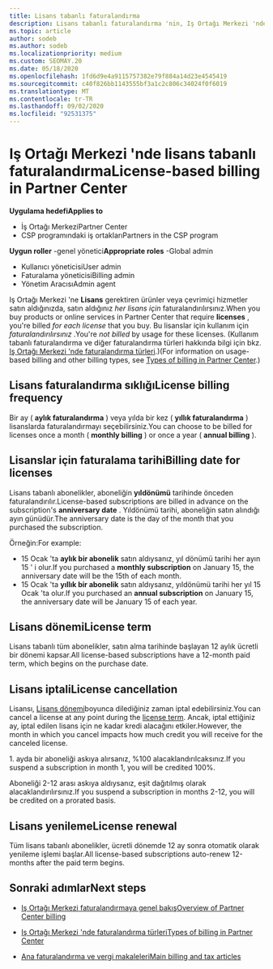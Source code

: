 ```yaml
---
title: Lisans tabanlı faturalandırma
description: Lisans tabanlı faturalandırma 'nin, Iş Ortağı Merkezi 'nde, lisans başına faturalandırıldığınız (lisans kullanımına göre değil), kullanım tabanlı faturalandırma 'den farklı olduğunu öğrenin.
ms.topic: article
author: sodeb
ms.author: sodeb
ms.localizationpriority: medium
ms.custom: SEOMAY.20
ms.date: 05/18/2020
ms.openlocfilehash: 1fd6d9e4a9115757382e79f884a14d23e4545419
ms.sourcegitcommit: c40f826bb1143555bf3a1c2c806c34024f0f6019
ms.translationtype: MT
ms.contentlocale: tr-TR
ms.lasthandoff: 09/02/2020
ms.locfileid: "92531375"
---
```

# <a name="license-based-billing-in-partner-center"></a><span data-ttu-id="8328e-103">Iş Ortağı Merkezi 'nde lisans tabanlı faturalandırma</span><span class="sxs-lookup"><span data-stu-id="8328e-103">License-based billing in Partner Center</span></span>

<span data-ttu-id="8328e-104">**Uygulama hedefi**</span><span class="sxs-lookup"><span data-stu-id="8328e-104">**Applies to**</span></span>

- <span data-ttu-id="8328e-105">İş Ortağı Merkezi</span><span class="sxs-lookup"><span data-stu-id="8328e-105">Partner Center</span></span>
- <span data-ttu-id="8328e-106">CSP programındaki iş ortakları</span><span class="sxs-lookup"><span data-stu-id="8328e-106">Partners in the CSP program</span></span>

<span data-ttu-id="8328e-107">**Uygun roller** -genel yönetici</span><span class="sxs-lookup"><span data-stu-id="8328e-107">**Appropriate roles** -Global admin</span></span>
- <span data-ttu-id="8328e-108">Kullanıcı yöneticisi</span><span class="sxs-lookup"><span data-stu-id="8328e-108">User admin</span></span>
- <span data-ttu-id="8328e-109">Faturalama yöneticisi</span><span class="sxs-lookup"><span data-stu-id="8328e-109">Billing admin</span></span>
- <span data-ttu-id="8328e-110">Yönetim Aracısı</span><span class="sxs-lookup"><span data-stu-id="8328e-110">Admin agent</span></span>

<span data-ttu-id="8328e-111">Iş Ortağı Merkezi 'ne **Lisans** gerektiren ürünler veya çevrimiçi hizmetler satın aldığınızda, satın aldığınız *her lisans için* faturalandırılırsınız.</span><span class="sxs-lookup"><span data-stu-id="8328e-111">When you buy products or online services in Partner Center that require **licenses** , you're billed *for each license* that you buy.</span></span> <span data-ttu-id="8328e-112">Bu lisanslar için kullanım için *faturalandırılırsınız* .</span><span class="sxs-lookup"><span data-stu-id="8328e-112">You're *not billed* by usage for these licenses.</span></span> <span data-ttu-id="8328e-113">(Kullanım tabanlı faturalandırma ve diğer faturalandırma türleri hakkında bilgi için bkz. [Iş Ortağı Merkezi 'nde faturalandırma türleri](billing-different-types.md).)</span><span class="sxs-lookup"><span data-stu-id="8328e-113">(For information on usage-based billing and other billing types, see [Types of billing in Partner Center](billing-different-types.md).)</span></span>

## <a name="license-billing-frequency"></a><span data-ttu-id="8328e-114">Lisans faturalandırma sıklığı</span><span class="sxs-lookup"><span data-stu-id="8328e-114">License billing frequency</span></span>

<span data-ttu-id="8328e-115">Bir ay ( **aylık faturalandırma** ) veya yılda bir kez ( **yıllık faturalandırma** ) lisanslarda faturalandırmayı seçebilirsiniz.</span><span class="sxs-lookup"><span data-stu-id="8328e-115">You can choose to be billed for licenses once a month ( **monthly billing** ) or once a year ( **annual billing** ).</span></span> 

## <a name="billing-date-for-licenses"></a><span data-ttu-id="8328e-116">Lisanslar için faturalama tarihi</span><span class="sxs-lookup"><span data-stu-id="8328e-116">Billing date for licenses</span></span>

<span data-ttu-id="8328e-117">Lisans tabanlı abonelikler, aboneliğin **yıldönümü** tarihinde önceden faturalandırılır.</span><span class="sxs-lookup"><span data-stu-id="8328e-117">License-based subscriptions are billed in advance on the subscription's **anniversary date** .</span></span> <span data-ttu-id="8328e-118">Yıldönümü tarihi, aboneliğin satın alındığı ayın günüdür.</span><span class="sxs-lookup"><span data-stu-id="8328e-118">The anniversary date is the day of the month that you purchased the subscription.</span></span>

<span data-ttu-id="8328e-119">Örneğin:</span><span class="sxs-lookup"><span data-stu-id="8328e-119">For example:</span></span>

- <span data-ttu-id="8328e-120">15 Ocak 'ta **aylık bir abonelik** satın aldıysanız, yıl dönümü tarihi her ayın 15 ' i olur.</span><span class="sxs-lookup"><span data-stu-id="8328e-120">If you purchased a **monthly subscription** on January 15, the anniversary date will be the 15th of each month.</span></span>
- <span data-ttu-id="8328e-121">15 Ocak 'ta **yıllık bir abonelik** satın aldıysanız, yıldönümü tarihi her yıl 15 Ocak 'ta olur.</span><span class="sxs-lookup"><span data-stu-id="8328e-121">If you purchased an **annual subscription** on January 15, the anniversary date will be January 15 of each year.</span></span>

## <a name="license-term"></a><span data-ttu-id="8328e-122">Lisans dönemi</span><span class="sxs-lookup"><span data-stu-id="8328e-122">License term</span></span>

<span data-ttu-id="8328e-123">Lisans tabanlı tüm abonelikler, satın alma tarihinde başlayan 12 aylık ücretli bir dönemi kapsar.</span><span class="sxs-lookup"><span data-stu-id="8328e-123">All license-based subscriptions have a 12-month paid term, which begins on the purchase date.</span></span>

## <a name="license-cancellation"></a><span data-ttu-id="8328e-124">Lisans iptali</span><span class="sxs-lookup"><span data-stu-id="8328e-124">License cancellation</span></span>

<span data-ttu-id="8328e-125">Lisansı, [Lisans dönemi](#license-term)boyunca dilediğiniz zaman iptal edebilirsiniz.</span><span class="sxs-lookup"><span data-stu-id="8328e-125">You can cancel a license at any point during the [license term](#license-term).</span></span> <span data-ttu-id="8328e-126">Ancak, iptal ettiğiniz ay, iptal edilen lisans için ne kadar kredi alacağını etkiler.</span><span class="sxs-lookup"><span data-stu-id="8328e-126">However, the month in which you cancel impacts how much credit you will receive for the canceled license.</span></span>

<span data-ttu-id="8328e-127">1. ayda bir aboneliği askıya alırsanız, %100 alacaklandırılcaksınız.</span><span class="sxs-lookup"><span data-stu-id="8328e-127">If you suspend a subscription in month 1, you will be credited 100%.</span></span>

<span data-ttu-id="8328e-128">Aboneliği 2-12 arası askıya aldıysanız, eşit dağıtılmış olarak alacaklandırılırsınız.</span><span class="sxs-lookup"><span data-stu-id="8328e-128">If you suspend a subscription in months 2-12, you will be credited on a prorated basis.</span></span>

## <a name="license-renewal"></a><span data-ttu-id="8328e-129">Lisans yenileme</span><span class="sxs-lookup"><span data-stu-id="8328e-129">License renewal</span></span>

<span data-ttu-id="8328e-130">Tüm lisans tabanlı abonelikler, ücretli dönemde 12 ay sonra otomatik olarak yenileme işlemi başlar.</span><span class="sxs-lookup"><span data-stu-id="8328e-130">All license-based subscriptions auto-renew 12-months after the paid term begins.</span></span>

## <a name="next-steps"></a><span data-ttu-id="8328e-131">Sonraki adımlar</span><span class="sxs-lookup"><span data-stu-id="8328e-131">Next steps</span></span>

- [<span data-ttu-id="8328e-132">Iş Ortağı Merkezi faturalandırmaya genel bakış</span><span class="sxs-lookup"><span data-stu-id="8328e-132">Overview of Partner Center billing</span></span>](billing-basics.md)

- [<span data-ttu-id="8328e-133">Iş Ortağı Merkezi 'nde faturalandırma türleri</span><span class="sxs-lookup"><span data-stu-id="8328e-133">Types of billing in Partner Center</span></span>](billing-different-types.md)

- [<span data-ttu-id="8328e-134">Ana faturalandırma ve vergi makaleleri</span><span class="sxs-lookup"><span data-stu-id="8328e-134">Main billing and tax articles</span></span>](billing.md)
